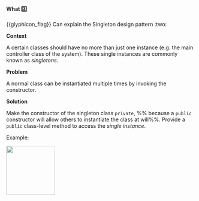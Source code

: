 <div id="title">

#### What :two:

<span id="prereqs"></span>

</div>
<span id="outcomes">{{glyphicon_flag}} Can explain the Singleton design pattern :two:</span>

<div id="body">

**Context**

A certain classes should have no more than just one instance (e.g. the main controller class of the system). These single instances are commonly known as _singletons_.

**Problem**

A normal class can be instantiated multiple times by invoking the constructor.  

**Solution**

Make the constructor of the singleton class `private`, %%&nbsp;because a `public` constructor will allow others to instantiate the class at will%%. Provide a `public` class-level method to access the _single instance_.

<tip-box>

Example:

<img src="{{baseUrl}}/designPatterns/singleton/what/images/singleton.png" height="130" />
<p/>

</tip-box>

</div>

<div id="extras">

<include src="exercises.md" />

</div>